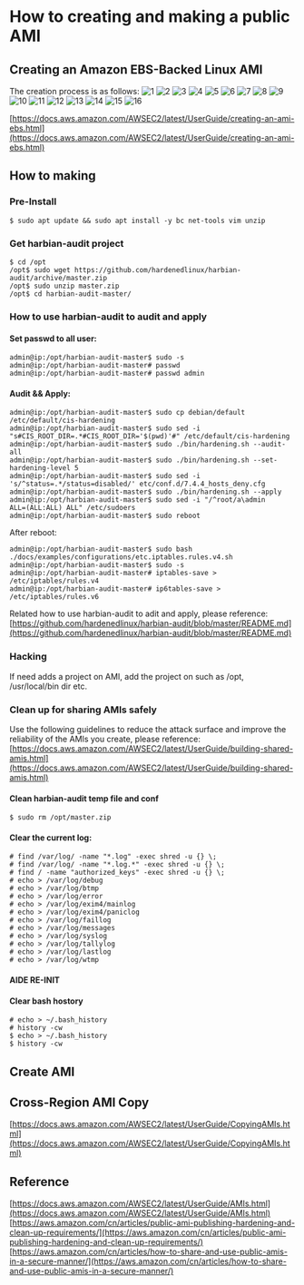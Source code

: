 # How to creating and making a public AMI 

## Creating an Amazon EBS-Backed Linux AMI 

The creation process is as follows: 
![1](./picture/Create-EBS-Backed-AMI-01.png) 
![2](./picture/Create-EBS-Backed-AMI-02.png) 
![3](./picture/Create-EBS-Backed-AMI-03.png) 
![4](./picture/Create-EBS-Backed-AMI-04.png) 
![5](./picture/Create-EBS-Backed-AMI-05.png) 
![6](./picture/Create-EBS-Backed-AMI-06.png) 
![7](./picture/Create-EBS-Backed-AMI-07.png) 
![8](./picture/Create-EBS-Backed-AMI-08.png) 
![9](./picture/Create-EBS-Backed-AMI-09.png) 
![10](./picture/Create-EBS-Backed-AMI-10.png) 
![11](./picture/Create-EBS-Backed-AMI-11.png) 
![12](./picture/Create-EBS-Backed-AMI-12.png) 
![13](./picture/Create-EBS-Backed-AMI-13.png) 
![14](./picture/Create-EBS-Backed-AMI-14.png) 
![15](./picture/Create-EBS-Backed-AMI-15.png) 
![16](./picture/Create-EBS-Backed-AMI-16.png) 

[https://docs.aws.amazon.com/AWSEC2/latest/UserGuide/creating-an-ami-ebs.html](https://docs.aws.amazon.com/AWSEC2/latest/UserGuide/creating-an-ami-ebs.html)  

## How to making 

### Pre-Install 
```
$ sudo apt update && sudo apt install -y bc net-tools vim unzip
```

### Get harbian-audit project 
```
$ cd /opt
/opt$ sudo wget https://github.com/hardenedlinux/harbian-audit/archive/master.zip 
/opt$ sudo unzip master.zip 
/opt$ cd harbian-audit-master/ 
```
### How to use harbian-audit to audit and apply 
#### Set passwd to all user:
```
admin@ip:/opt/harbian-audit-master$ sudo -s
admin@ip:/opt/harbian-audit-master# passwd
admin@ip:/opt/harbian-audit-master# passwd admin
```

#### Audit && Apply: 
```
admin@ip:/opt/harbian-audit-master$ sudo cp debian/default /etc/default/cis-hardening
admin@ip:/opt/harbian-audit-master$ sudo sed -i "s#CIS_ROOT_DIR=.*#CIS_ROOT_DIR='$(pwd)'#" /etc/default/cis-hardening 
admin@ip:/opt/harbian-audit-master$ sudo ./bin/hardening.sh --audit-all 
admin@ip:/opt/harbian-audit-master$ sudo ./bin/hardening.sh --set-hardening-level 5 
admin@ip:/opt/harbian-audit-master$ sudo sed -i 's/^status=.*/status=disabled/' etc/conf.d/7.4.4_hosts_deny.cfg
admin@ip:/opt/harbian-audit-master$ sudo ./bin/hardening.sh --apply 
admin@ip:/opt/harbian-audit-master$ sudo sed -i "/^root/a\admin    ALL=(ALL:ALL) ALL" /etc/sudoers 
admin@ip:/opt/harbian-audit-master$ sudo reboot 
```
After reboot: 
```
admin@ip:/opt/harbian-audit-master$ sudo bash ./docs/examples/configurations/etc.iptables.rules.v4.sh 
admin@ip:/opt/harbian-audit-master$ sudo -s 
admin@ip:/opt/harbian-audit-master# iptables-save > /etc/iptables/rules.v4 
admin@ip:/opt/harbian-audit-master# ip6tables-save > /etc/iptables/rules.v6
```

Related how to use harbian-audit to adit and apply, please reference: 
[https://github.com/hardenedlinux/harbian-audit/blob/master/README.md](https://github.com/hardenedlinux/harbian-audit/blob/master/README.md)  


### Hacking 
If need adds a project on AMI, add the project on such as /opt, /usr/local/bin dir etc.  

### Clean up for sharing AMIs safely 
Use the following guidelines to reduce the attack surface and improve the reliability of the AMIs you create, please reference:    
[https://docs.aws.amazon.com/AWSEC2/latest/UserGuide/building-shared-amis.html](https://docs.aws.amazon.com/AWSEC2/latest/UserGuide/building-shared-amis.html) 

#### Clean harbian-audit temp file and conf 
```
$ sudo rm /opt/master.zip 

```

#### Clear the current log:
```
# find /var/log/ -name "*.log" -exec shred -u {} \; 
# find /var/log/ -name "*.log.*" -exec shred -u {} \; 
# find / -name "authorized_keys" -exec shred -u {} \; 
# echo > /var/log/debug 
# echo > /var/log/btmp 
# echo > /var/log/error 
# echo > /var/log/exim4/mainlog 
# echo > /var/log/exim4/paniclog 
# echo > /var/log/faillog 
# echo > /var/log/messages  
# echo > /var/log/syslog 
# echo > /var/log/tallylog 
# echo > /var/log/lastlog 
# echo > /var/log/wtmp 
```

#### AIDE RE-INIT 


#### Clear bash hostory 
```
# echo > ~/.bash_history 
# history -cw 
$ echo > ~/.bash_history 
$ history -cw 
```

## Create AMI 


## Cross-Region AMI Copy 

[https://docs.aws.amazon.com/AWSEC2/latest/UserGuide/CopyingAMIs.html](https://docs.aws.amazon.com/AWSEC2/latest/UserGuide/CopyingAMIs.html)

## Reference 

[https://docs.aws.amazon.com/AWSEC2/latest/UserGuide/AMIs.html](https://docs.aws.amazon.com/AWSEC2/latest/UserGuide/AMIs.html)  
[https://aws.amazon.com/cn/articles/public-ami-publishing-hardening-and-clean-up-requirements/](https://aws.amazon.com/cn/articles/public-ami-publishing-hardening-and-clean-up-requirements/)  
[https://aws.amazon.com/cn/articles/how-to-share-and-use-public-amis-in-a-secure-manner/](https://aws.amazon.com/cn/articles/how-to-share-and-use-public-amis-in-a-secure-manner/)  


